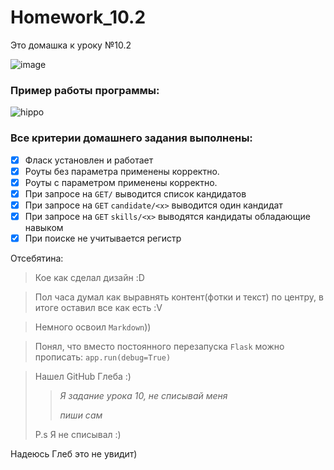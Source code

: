 # Homework_10.2
Это домашка к уроку №10.2

![image](https://user-images.githubusercontent.com/98303243/167678397-02628909-5672-4ee3-8b54-ef83c3f5a51b.png)

### Пример работы программы:

![hippo](https://camo.githubusercontent.com/863111b297676a46807296db2042dc789fbaf9e0910f90c93fd7a463695c80cf/68747470733a2f2f696d322e657a6769662e636f6d2f746d702f657a6769662d322d393933656137313137322e676966)


### Все критерии домашнего задания выполнены:

- [x]  Фласк установлен и работает
- [x]  Роуты без параметра применены корректно.
- [x]  Роуты с параметром применены корректно.
- [x]  При запросе на `GET/` выводится список кандидатов
- [x]  При запросе на `GET` `candidate/<x>` выводится один кандидат
- [x]  При запросе на `GET` `skills/<x>` выводятся кандидаты обладающие навыком
- [x]  При поиске не учитывается регистр

Отсебятина:

> Кое как сделал дизайн :D

> Пол часа думал как выравнять контент(фотки и текст) по центру, в итоге оставил все как есть :V

> Немного освоил `Markdown`))

> Понял, что вместо постоянного перезапуска `Flask` можно прописать: `app.run(debug=True)`

> Нашел GitHub Глеба :)
>> _Я задание урока 10, не списывай меня_
>> 
>> _пиши сам_
>> 
> P.s Я не списывал :)

Надеюсь Глеб это не увидит)

